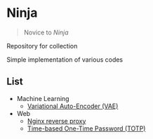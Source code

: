 # Ninja

> Novice to _Ninja_

Repository for collection

Simple implementation of various codes

## List
- Machine Learning
    - [Variational Auto-Encoder (VAE)](./ML/vae)
- Web
    - [Nginx reverse proxy](./web/reverse-proxy)
    - [Time-based One-Time Password (TOTP)](./web/totp)
